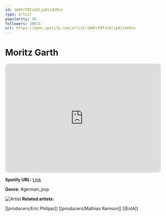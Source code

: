 ```yaml
---
id: 1WAFrFBTxCQljp8iidU9sn
type: artist
popularity: 38
followers: 30611
url: https://open.spotify.com/artist/1WAFrFBTxCQljp8iidU9sn
---
```

# Moritz Garth

<iframe style="border-radius:12px" src="https://open.spotify.com/embed/artist/1WAFrFBTxCQljp8iidU9sn" width="100%" height="352" frameBorder="0" allowfullscreen="" allow="autoplay; clipboard-write; encrypted-media; fullscreen; picture-in-picture" loading="lazy"></iframe>

**Spotify URL:** [Link](https://open.spotify.com/artist/1WAFrFBTxCQljp8iidU9sn)

**Genre:**  #german_pop

![Artist](https://i.scdn.co/image/ab6761610000e5eb658e91902f601d811ce46fd8)
**Related artists:**

[[producers/Eric Philippi]]
[[producers/Mathias Ramson]]
[[EstA]]
